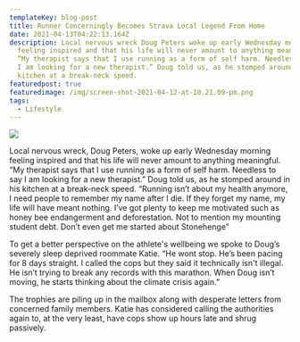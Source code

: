 ```yaml
---
templateKey: blog-post
title: Runner Concerningly Becomes Strava Local Legend From Home
date: 2021-04-13T04:22:13.164Z
description: Local nervous wreck Doug Peters woke up early Wednesday morning
  feeling inspired and that his life will never amount to anything meaningful.
  “My therapist says that I use running as a form of self harm. Needless to say
  I am looking for a new therapist.” Doug told us, as he stomped around in his
  kitchen at a break-neck speed.
featuredpost: true
featuredimage: /img/screen-shot-2021-04-12-at-10.21.09-pm.png
tags:
  - Lifestyle
---
```

![](/img/localpanic.png)

Local nervous wreck, Doug Peters, woke up early Wednesday morning feeling inspired and that his life will never amount to anything meaningful. “My therapist says that I use running as a form of self harm. Needless to say I am looking for a new therapist.” Doug told us, as he stomped around in his kitchen at a break-neck speed. “Running isn’t about my health anymore, I need people to remember my name after I die. If they forget my name, my life will have meant nothing. I’ve got plenty to keep me motivated such as honey bee endangerment and deforestation. Not to mention my mounting student debt. Don’t even get me started about Stonehenge”

To get a better perspective on the athlete's wellbeing we spoke to Doug’s severely sleep deprived roommate Katie. “He wont stop. He’s been pacing for 8 days straight. I called the cops but they said it technically isn't illegal. He isn’t trying to break any records with this marathon. When Doug isn’t moving, he starts thinking about the climate crisis again.”

The trophies are piling up in the mailbox along with desperate letters from concerned family members. Katie has considered calling the authorities again to, at the very least, have cops show up hours late and shrug passively.